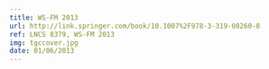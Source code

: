 ```yaml
---
title: WS-FM 2013
url: http://link.springer.com/book/10.1007%2F978-3-319-08260-8
ref: LNCS 8379, WS-FM 2013
img: tgccover.jpg
date: 01/06/2013
---
```


